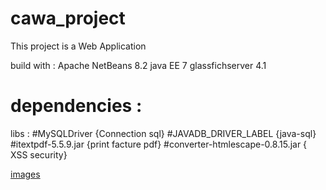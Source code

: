 # cawa_project
This project is a Web Application

build with : 
Apache NetBeans 8.2
java EE 7
glassfichserver 4.1
# dependencies :
libs :  #MySQLDriver            {Connection sql}
        #JAVADB_DRIVER_LABEL    {java-sql}
        #itextpdf-5.5.9.jar     {print facture pdf}
        #converter-htmlescape-0.8.15.jar   { XSS security}

[images](image_cawa)
